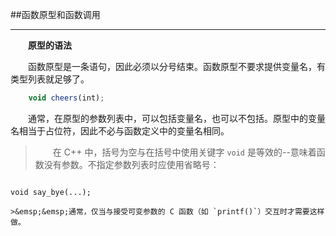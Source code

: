 ##函数原型和函数调用

---

&emsp;&emsp;**原型的语法**

&emsp;&emsp;函数原型是一条语句，因此必须以分号结束。函数原型不要求提供变量名，有类型列表就足够了。

```javascript
    void cheers(int);
```

&emsp;&emsp;通常，在原型的参数列表中，可以包括变量名，也可以不包括。原型中的变量名相当于占位符，因此不必与函数定义中的变量名相同。

>&emsp;&emsp;在 C++ 中，括号为空与在括号中使用关键字 `void` 是等效的--意味着函数没有参数。不指定参数列表时应使用省略号：

>```javascript
    void say_bye(...);
```
>&emsp;&emsp;通常，仅当与接受可变参数的 C 函数（如 `printf()`）交互时才需要这样做。

